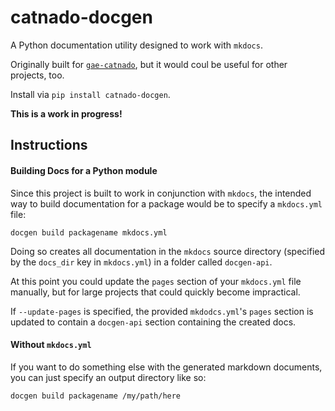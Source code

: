 # catnado-docgen

A Python documentation utility designed to work with `mkdocs`.

Originally built for [`gae-catnado`](https://www.github.com/tylertrussell/gae-catnado),
but it would coul be useful for other projects, too.

Install via `pip install catnado-docgen`.

**This is a work in progress!**

## Instructions


#### Building Docs for a Python module
Since this project is built to work in conjunction with `mkdocs`, the intended
way to build documentation for a package would be to specify a `mkdocs.yml` file:

`docgen build packagename mkdocs.yml`

Doing so creates all documentation in the `mkdocs` source directory (specified 
by the `docs_dir` key in `mkdocs.yml`) in a folder called `docgen-api`.

At this point you could update the `pages` section of your `mkdocs.yml` file
manually, but for large projects that could quickly become impractical.

If `--update-pages` is specified, the provided `mkdodcs.yml`'s `pages` section 
is updated to contain a `docgen-api` section containing the created docs.


#### Without `mkdocs.yml`

If you want to do something else with the generated markdown documents, you can
just specify an output directory like so:

`docgen build packagename /my/path/here`
